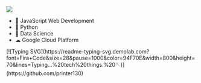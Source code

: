 <div styles="display":"flex">
  
  <img src="https://res.cloudinary.com/djc1umong/image/upload/v1681967919/ezgif.com-gif-maker_d6uzkc.gif"/>

  - 🥷 JavaScript Web Development
  - 🔭 Python
  - 🥡 Data Science 
  - ☁ Google Cloud Platform
</div>
[![Typing SVG](https://readme-typing-svg.demolab.com?font=Fira+Code&size=28&pause=1000&color=94F70E&width=800&height=70&lines=Typing...%20tech%20things.%20🪡)](https://github.com/printer130)






